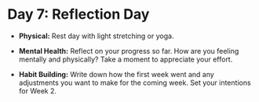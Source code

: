 # Day 7: Reflection Day

- **Physical:** Rest day with light stretching or yoga.

- **Mental Health:** Reflect on your progress so far. How are you feeling mentally and physically? Take a moment to appreciate your effort.

- **Habit Building:** Write down how the first week went and any adjustments you want to make for the coming week. Set your intentions for Week 2.
